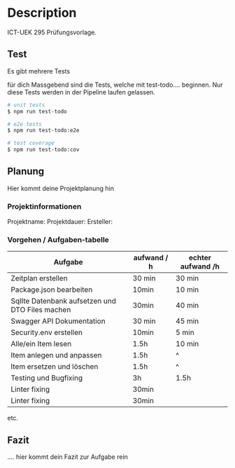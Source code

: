 # Description

ICT-UEK 295 Prüfungsvorlage.

## Test

Es gibt mehrere Tests

für dich Massgebend sind die Tests, welche mit test-todo.... beginnen. Nur diese Tests werden in der Pipeline laufen gelassen.

```bash
# unit tests
$ npm run test-todo

# e2e tests
$ npm run test-todo:e2e

# test coverage
$ npm run test-todo:cov
```

## Planung

Hier kommt deine Projektplanung hin

### Projektinformationen
Projektname: 
Projektdauer: 
Ersteller: 

### Vorgehen / Aufgaben-tabelle

| Aufgabe                                         | aufwand / h | echter aufwand /h |
|-------------------------------------------------|-------------|-------------------|
| Zeitplan erstellen                              | 30 min      | 30 min            |
| Package.json bearbeiten                         | 10min       | 10 min            |
| SqlIte Datenbank aufsetzen und DTO Files machen | 30min       | 40 min            |
| Swagger API Dokumentation                       | 30 min      | 45 min            |
| Security.env erstellen                          | 10min       | 5 min             |
| Alle/ein Item lesen                             | 1.5h        | 10 min            |
| Item anlegen und anpassen                       | 1.5h        | ^                 |
| Item ersetzen und löschen                       | 1.5h        | ^                 |
| Testing und Bugfixing                           | 3h          | 1.5h              |  
| Linter fixing                                   | 30min       |                   |
| Linter fixing                                   | 30min       |                   |

etc.

## Fazit
.... hier kommt dein Fazit zur Aufgabe rein
